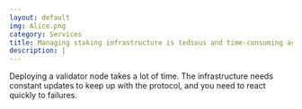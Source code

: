 ```yaml
---
layout: default
img: Alice.png
category: Services
title: Managing staking infrastructure is tedious and time-consuming activity
description: |
---
```

Deploying a validator node takes a lot of time. The infrastructure needs constant updates to keep up with the protocol, and you need to react quickly to failures.
